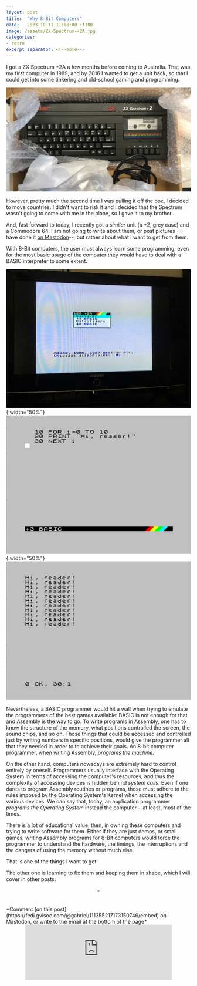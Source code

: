 ```yaml
---
layout: post
title:  "Why 8-Bit Computers"
date:   2023-10-11 11:00:00 +1100
image: /assets/ZX-Spectrum-+2A.jpg
categories:
- retro
excerpt_separator: <!--more-->
---
```

I got a ZX Spectrum +2A a few months before coming to Australia. That was my first computer in 1989, and by 2016 I wanted to get a unit back, so that I could get into some tinkering and old-school gaming and programming.

![A ZX Spectrum +2A](/assets/ZX-Spectrum-+2A.jpg "The picture shows a ZX Spectrum +2A inside a box, semi-covered in bubble wrap. There is a cassette inside a tape recorder, labeled 'DATACORDER', and a cable is also visible to some extent.")

However, pretty much the second time I was pulling it off the box, I decided to move countries. I didn't want to risk it and I decided that the Spectrum wasn't going to come with me in the plane, so I gave it to my brother.

And, fast forward to today, I recently got a *similar* unit (a +2, grey case) and a Commodore 64. I am not going to write about them, or post pictures --I have done it [on Mastodon](https://fedi.gvisoc.com/@gabriel/111335521838143442 "A post with two pictures of my Commodore 64")--, but rather about what I want to get from them.
<!--more-->

With 8-Bit computers, the user must always learn some programming; even for the most basic usage of the computer they would have to deal with a BASIC interpreter to some extent.

![+2A Menu](/assets/ZXSpec2A-Menu.jpg "A TV showing the menu for a Spanish ZX Spectrum +2A"){:width="50%"}![+3 Basic Listing](/assets/+3-basic-listing.png "A BASIC listing to greet my readers! Hi!"){:width="50%"}
![+3 Result](/assets/+3-basic-result.png "The result of the previous program")

Nevertheless, a BASIC programmer would hit a wall when trying to emulate the programmers of the best games available: BASIC is not enough for that and Assembly is the way to go. To write programs in Assembly, one has to know the structure of the memory, what positions controlled the screen, the sound chips, and so on. Those things that could be accessed and controlled just by writing numbers in specific positions, would give the programmer all that they needed in order to to achieve their goals. An 8-bit computer programmer, when writing Assembly, *programs the machine*.

On the other hand, computers nowadays are extremely hard to control entirely by oneself. Programmers usually interface with the Operating System in terms of accessing the computer's resources, and thus the complexity of accessing devices is hidden behind *system calls*. Even if one dares to program Assembly routines or programs, those must adhere to the rules imposed by the Operating System's Kernel when accessing the various devices. We can say that, today, an application programmer *programs the Operating System* instead the computer --at least, most of the times.

There is a lot of educational value, then, in owning these computers and trying to write software for them. Either if they are just demos, or small games, writing Assembly programs for 8-Bit computers would force the programmer to understand the hardware, the timings, the interruptions and the dangers of using the memory without much else. 

That is one of the things I want to get.

The other one is learning to fix them and keeping them in shape, which I will cover in other posts.
<center> - </center>
<br/>
<br/>
*Comment [on this post](https://fedi.gvisoc.com/@gabriel/111355217173150746/embed) on Mastodon, or write to the email at the bottom of the page*
<center><iframe src="https://fedi.gvisoc.com/@gabriel/111355217173150746/embed" class="mastodon-embed" style="max-width: 100%; border: 0" width="400" allowfullscreen="allowfullscreen"></iframe><script src="https://fedi.gvisoc.com/embed.js" async="async"></script></center>